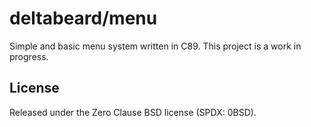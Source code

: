 # deltabeard/menu

Simple and basic menu system written in C89. This project is a work in progress.

## License

Released under the Zero Clause BSD license (SPDX: 0BSD).
